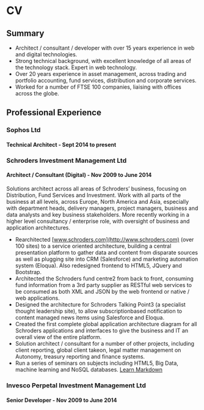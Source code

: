 # CV #

## Summary ##

* Architect / consultant / developer with over 15 years experience in web and
digital technologies.
* Strong technical background, with excellent knowledge of all areas of the technology
stack. Expert in web technology.
* Over 20 years experience in asset management, across trading and portfolio accounting,
fund services, distribution and corporate services.
* Worked for a number of FTSE 100 companies, liaising with offices across the globe.

## Professional Experience ##

### Sophos Ltd ###
#### Technical Architect - Sept 2014 to present ####


### Schroders Investment Management Ltd ###
#### Architect / Consultant (Digital) - Nov 2009 to June 2014 ####
Solutions architect across all areas of Schroders’ business, focusing on Distribution, Fund Services and Investment. Work with all parts of the business at all levels, across Europe, North America and Asia, especially with department heads, delivery managers, project managers, business and data analysts and key business stakeholders. More recently working in a higher level consultancy / enterprise role, with oversight of business and application architectures.
* Rearchitected [www.schroders.com](http://www.schroders.com) (over 100 sites) to a service oriented architecture, building a central presentation platform to gather data and content from disparate sources as well as plugging site into CRM (Salesforce) and marketing automation system (Eloqua). Also redesigned frontend to HTML5, JQuery and Bootstrap.
* Architected the Schroders fund centre2 from back to front, consuming fund information from a 3rd party supplier as RESTful web services to be consumed as both XML and JSON by the web frontend or native / web applications.
* Designed the architecture for Schroders Talking Point3 (a specialist thought leadership site), to allow subscriptionbased notification to content managed news items using Salesforce and Eloqua.
* Created the first complete global application architecture diagram for all Schroders applications and interfaces to give the business and IT an overall view of the entire platform.
* Solution architect / consultant for a number of other projects, including client reporting, global client takeon, legal matter management on Autonomy, treasury reporting and finance systems.
* Run a series of seminars on subjects including HTML5, Big Data, machine learning and NoSQL databases.
[Learn Markdown](https://bitbucket.org/tutorials/markdowndemo)

### Invesco Perpetal Investment Management Ltd ###
#### Senior Developer - Nov 2009 to June 2014 ####

